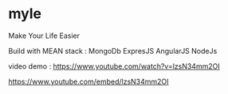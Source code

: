 # myle
Make Your Life Easier

Build with MEAN stack : MongoDb ExpresJS AngularJS NodeJs

video demo : https://www.youtube.com/watch?v=lzsN34mm2OI

https://www.youtube.com/embed/lzsN34mm2OI

